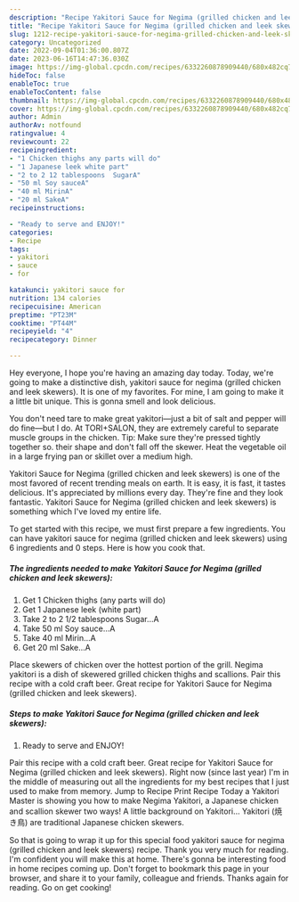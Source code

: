 ```yaml
---
description: "Recipe Yakitori Sauce for Negima (grilled chicken and leek skewers) yang Delicious"
title: "Recipe Yakitori Sauce for Negima (grilled chicken and leek skewers) yang Delicious"
slug: 1212-recipe-yakitori-sauce-for-negima-grilled-chicken-and-leek-skewers-yang-delicious
category: Uncategorized
date: 2022-09-04T01:36:00.807Z
date: 2023-06-16T14:47:36.030Z
image: https://img-global.cpcdn.com/recipes/6332260878909440/680x482cq70/yakitori-sauce-for-negima-grilled-chicken-and-leek-skewers-recipe-main-photo.jpg
hideToc: false
enableToc: true
enableTocContent: false
thumbnail: https://img-global.cpcdn.com/recipes/6332260878909440/680x482cq70/yakitori-sauce-for-negima-grilled-chicken-and-leek-skewers-recipe-main-photo.jpg
cover: https://img-global.cpcdn.com/recipes/6332260878909440/680x482cq70/yakitori-sauce-for-negima-grilled-chicken-and-leek-skewers-recipe-main-photo.jpg
author: Admin
authorAv: notfound
ratingvalue: 4
reviewcount: 22
recipeingredient:
- "1 Chicken thighs any parts will do"
- "1 Japanese leek white part"
- "2 to 2 12 tablespoons  SugarA"
- "50 ml Soy sauceA"
- "40 ml MirinA"
- "20 ml SakeA"
recipeinstructions:

- "Ready to serve and ENJOY!"
categories:
- Recipe
tags:
- yakitori
- sauce
- for

katakunci: yakitori sauce for 
nutrition: 134 calories
recipecuisine: American
preptime: "PT23M"
cooktime: "PT44M"
recipeyield: "4"
recipecategory: Dinner

---
```



Hey everyone, I hope you're having an amazing day today. Today, we're going to make a distinctive dish, yakitori sauce for negima (grilled chicken and leek skewers). It is one of my favorites. For mine, I am going to make it a little bit unique. This is gonna smell and look delicious.

You don&#39;t need tare to make great yakitori—just a bit of salt and pepper will do fine—but I do. At TORI+SALON, they are extremely careful to separate muscle groups in the chicken. Tip: Make sure they&#39;re pressed tightly together so. their shape and don&#39;t fall off the skewer. Heat the vegetable oil in a large frying pan or skillet over a medium high.

Yakitori Sauce for Negima (grilled chicken and leek skewers) is one of the most favored of recent trending meals on earth. It is easy, it is fast, it tastes delicious. It's appreciated by millions every day. They're fine and they look fantastic. Yakitori Sauce for Negima (grilled chicken and leek skewers) is something which I've loved my entire life.


To get started with this recipe, we must first prepare a few ingredients. You can have yakitori sauce for negima (grilled chicken and leek skewers) using 6 ingredients and 0 steps. Here is how you cook that.

<!--inarticleads1-->

##### The ingredients needed to make Yakitori Sauce for Negima (grilled chicken and leek skewers):

1. Get 1 Chicken thighs (any parts will do)
1. Get 1 Japanese leek (white part)
1. Take 2 to 2 1/2 tablespoons  Sugar...A
1. Take 50 ml Soy sauce...A
1. Take 40 ml Mirin...A
1. Get 20 ml Sake...A


Place skewers of chicken over the hottest portion of the grill. Negima yakitori is a dish of skewered grilled chicken thighs and scallions. Pair this recipe with a cold craft beer. Great recipe for Yakitori Sauce for Negima (grilled chicken and leek skewers). 

<!--inarticleads2-->

##### Steps to make Yakitori Sauce for Negima (grilled chicken and leek skewers):


1. Ready to serve and ENJOY!

Pair this recipe with a cold craft beer. Great recipe for Yakitori Sauce for Negima (grilled chicken and leek skewers). Right now (since last year) I&#39;m in the middle of measuring out all the ingredients for my best recipes that I just used to make from memory. Jump to Recipe Print Recipe Today a Yakitori Master is showing you how to make Negima Yakitori, a Japanese chicken and scallion skewer two ways! A little background on Yakitori… Yakitori (焼き鳥) are traditional Japanese chicken skewers. 

So that is going to wrap it up for this special food yakitori sauce for negima (grilled chicken and leek skewers) recipe. Thank you very much for reading. I'm confident you will make this at home. There's gonna be interesting food in home recipes coming up. Don't forget to bookmark this page in your browser, and share it to your family, colleague and friends. Thanks again for reading. Go on get cooking!

